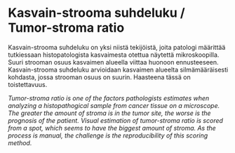 # Kasvain-strooma suhdeluku / Tumor-stroma ratio

Kasvain-strooma suhdeluku on yksi niistä tekijöistä, joita patologi määrittää tutkiessaan histopatologista kasvaimesta otettua näytettä mikroskoopilla. Suuri strooman osuus kasvaimen alueella viittaa huonoon ennusteeseen. Kasvain-strooma suhdeluku arvioidaan kasvaimen alueelta silmämääräisesti kohdasta, jossa strooman osuus on suurin. Haasteena tässä on toistettavuus.

*Tumor-stroma ratio is one of the factors pathologists estimates when analyzing a histopathogical sample from cancer tissue on a microscope. The greater the amount of stroma is in the tumor site, the worse is the prognosis of the patient. Visual estimation of tumor-stroma ratio is scored from a spot, which seems to have the biggest amount of stroma. As the process is manual, the challenge is the reproducibility of this scoring method.*
